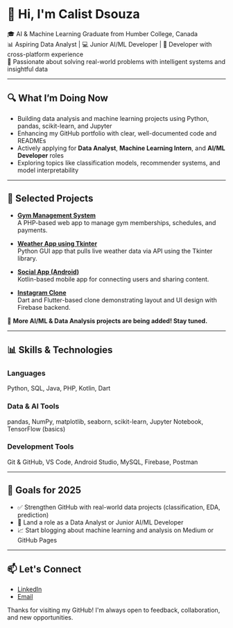 # 👋 Hi, I'm Calist Dsouza

🎓 AI & Machine Learning Graduate from Humber College, Canada  
📊 Aspiring Data Analyst | 💻 Junior AI/ML Developer | 📱 Developer with cross-platform experience  
🧠 Passionate about solving real-world problems with intelligent systems and insightful data

---

## 🔍 What I’m Doing Now

- Building data analysis and machine learning projects using Python, pandas, scikit-learn, and Jupyter
- Enhancing my GitHub portfolio with clear, well-documented code and READMEs
- Actively applying for **Data Analyst**, **Machine Learning Intern**, and **AI/ML Developer** roles
- Exploring topics like classification models, recommender systems, and model interpretability

---

## 🚀 Selected Projects

- **[Gym Management System](https://github.com/CalistDsouza/Gym-Management)**  
  A PHP-based web app to manage gym memberships, schedules, and payments.

- **[Weather App using Tkinter](https://github.com/CalistDsouza/Weather-App-using-Tkinter)**  
  Python GUI app that pulls live weather data via API using the Tkinter library.

- **[Social App (Android)](https://github.com/CalistDsouza/Social_App)**  
  Kotlin-based mobile app for connecting users and sharing content.

- **[Instagram Clone](https://github.com/CalistDsouza/Instagram_clone)**  
  Dart and Flutter-based clone demonstrating layout and UI design with Firebase backend.

🧪 **More AI/ML & Data Analysis projects are being added! Stay tuned.**

---

## 📊 Skills & Technologies

### Languages
Python, SQL, Java, PHP, Kotlin, Dart

### Data & AI Tools
pandas, NumPy, matplotlib, seaborn, scikit-learn, Jupyter Notebook, TensorFlow (basics)

### Development Tools
Git & GitHub, VS Code, Android Studio, MySQL, Firebase, Postman

---

## 📌 Goals for 2025

- ✅ Strengthen GitHub with real-world data projects (classification, EDA, prediction)
- 🎯 Land a role as a Data Analyst or Junior AI/ML Developer
- 📈 Start blogging about machine learning and analysis on Medium or GitHub Pages

---

## 📫 Let's Connect

- [LinkedIn](https://www.linkedin.com/in/calist-dsouza)  
- [Email](mailto:dsouzacalist2001@gmail.com)

Thanks for visiting my GitHub! I'm always open to feedback, collaboration, and new opportunities.

<!--
**CalistDsouza/CalistDsouza** is a ✨ _special_ ✨ repository because its `README.md` (this file) appears on your GitHub profile.

Here are some ideas to get you started:

- 🔭 I’m currently working on ...
- 🌱 I’m currently learning ...
- 👯 I’m looking to collaborate on ...
- 🤔 I’m looking for help with ...
- 💬 Ask me about ...
- 📫 How to reach me: ...
- 😄 Pronouns: ...
- ⚡ Fun fact: ...
-->
